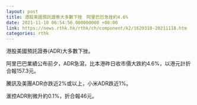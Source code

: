 ```yaml
---
layout: post
title: 港股美國預託證券大多數下挫　阿里巴巴急挫約4.6%
date: 2021-11-18 06:54:56.000000000 +08:00
link: https://news.rthk.hk/rthk/ch/component/k2/1620310-20211118.htm
categories: rthk
---
```


港股美國預託證券(ADR)大多數下挫。

阿里巴巴業績公布前夕，ADR急瀉，比本港昨日收市價大跌約4.6%，以港元計折合報157.3元。

騰訊及美團ADR亦跌近2%或以上，小米ADR跌近1%。

滙控ADR則微升約0.1%，折合報46元。
